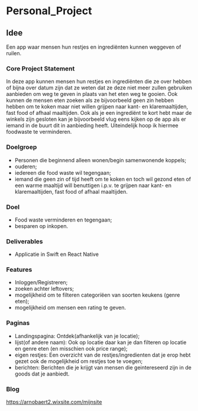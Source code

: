 # Personal_Project

## Idee
Een app waar mensen hun restjes en ingrediënten kunnen weggeven of ruilen.

### Core Project Statement
In deze app kunnen mensen hun restjes en ingrediënten die ze over hebben of bijna over datum zijn dat ze weten dat ze deze niet meer zullen gebruiken aanbieden om weg te geven in plaats van het eten weg te gooien. Ook kunnen de mensen eten zoeken als ze bijvoorbeeld geen zin hebben hebben om te koken maar niet willen grijpen naar kant- en klaremaaltijden, fast food of afhaal maaltijden. Ook als je een ingrediënt te kort hebt maar de winkels zijn gesloten kan je bijvoorbeeld vlug eens kijken op de app als er iemand in de buurt dit in aanbieding heeft. Uiteindelijk hoop ik hiermee foodwaste te verminderen. 

### Doelgroep
- Personen die beginnend alleen wonen/begin samenwonende koppels; 
- ouderen;
- iedereen die food waste wil tegengaan;
- iemand die geen zin of tijd heeft om te koken en toch wil gezond eten of een warme maaltijd will benuttigen i.p.v. te grijpen naar kant- en klaremaaltijden, fast food of afhaal maaltijden.

### Doel
- Food waste verminderen en tegengaan;
- besparen op inkopen. 

### Deliverables
- Applicatie in Swift en React Native

### Features
- Inloggen/Registreren;
- zoeken achter leftovers;
- mogelijkheid om te filteren categoriëen van soorten keukens (genre eten);
- mogelijkheid om mensen een rating te geven.

### Paginas
- Landingspagina: Ontdek(afhankelijk van je locatie);
- lijst(of andere naam): Ook op locatie daar kan je dan filteren op locatie en genre eten (en misschien ook price range);
- eigen restjes: Een overzicht van de restjes/ingredienten dat je erop hebt gezet ook de mogelijkheid om restjes toe te voegen;
- berichten: Berichten die je krijgt van mensen die geintereseerd zijn in de goods dat je aanbiedt.

### Blog
https://arnobaert2.wixsite.com/mijnsite

